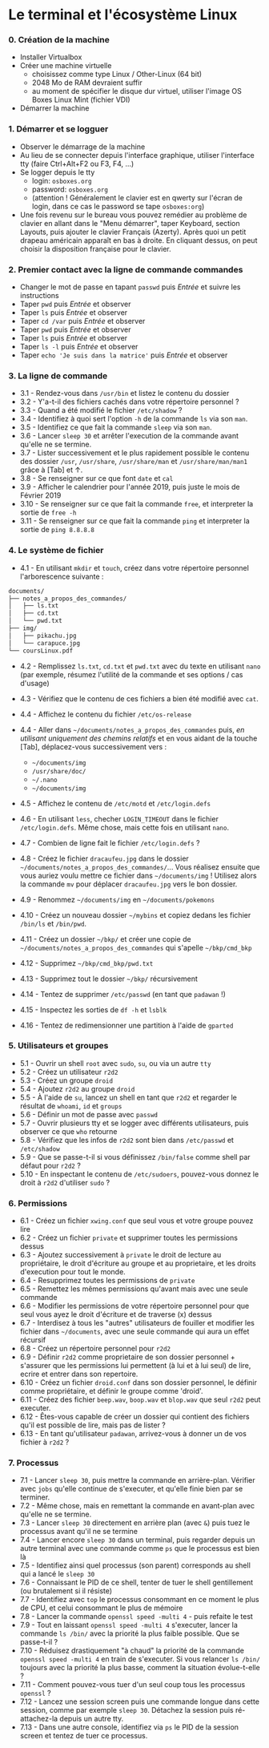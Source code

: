 # Le terminal et l'écosystème Linux

### 0. Création de la machine

- Installer Virtualbox
- Créer une machine virtuelle
   - choisissez comme type Linux / Other-Linux (64 bit)
   - 2048 Mo de RAM devraient suffir
   - au moment de spécifier le disque dur virtuel, utiliser l'image OS Boxes Linux Mint (fichier VDI)
- Démarrer la machine

### 1. Démarrer et se logguer

- Observer le démarrage de la machine
- Au lieu de se connecter depuis l'interface graphique, utiliser l'interface tty (faire Ctrl+Alt+F2 ou F3, F4, ...)
- Se logger depuis le tty
   - login: `osboxes.org`
   - password: `osboxes.org`
   - (attention ! Généralement le clavier est en qwerty sur l'écran de login, dans ce cas le password se tape `osboxes:org`)
- Une fois revenu sur le bureau vous pouvez remédier au problème de clavier en allant dans le "Menu démarrer", taper Keyboard, section Layouts, puis ajouter le clavier Français (Azerty). Après quoi un petit drapeau américain apparaît en bas à droite. En cliquant dessus, on peut choisir la disposition française pour le clavier.

### 2. Premier contact avec la ligne de commande commandes

- Changer le mot de passe en tapant `passwd` puis *Entrée* et suivre les instructions
- Taper `pwd` puis *Entrée* et observer
- Taper `ls` puis *Entrée* et observer
- Taper `cd /var` puis *Entrée* et observer
- Taper `pwd` puis *Entrée* et observer
- Taper `ls` puis *Entrée* et observer
- Taper `ls -l` puis *Entrée* et observer
- Taper `echo 'Je suis dans la matrice'` puis *Entrée* et observer
 
### 3. La ligne de commande

- 3.1 - Rendez-vous dans `/usr/bin` et listez le contenu du dossier
- 3.2 - Y'a-t-il des fichiers cachés dans votre répertoire personnel ?
- 3.3 - Quand a été modifié le fichier `/etc/shadow` ?
- 3.4 - Identifiez à quoi sert l'option `-h` de la commande `ls` via son `man`.
- 3.5 - Identifiez ce que fait la commande `sleep` via son `man`.
- 3.6 - Lancer `sleep 30` et arrêter l'execution de la commande avant qu'elle ne se termine.
- 3.7 - Lister successivement et le plus rapidement possible le contenu des dossier `/usr`, `/usr/share`, `/usr/share/man` et `/usr/share/man/man1` grâce à [Tab] et ↑.
- 3.8 - Se renseigner sur ce que font `date` et `cal`
- 3.9 - Afficher le calendrier pour l'année 2019, puis juste le mois de Février 2019
- 3.10 - Se renseigner sur ce que fait la commande `free`, et interpreter la sortie de `free -h`
- 3.11 - Se renseigner sur ce que fait la commande `ping` et interpreter la sortie de `ping 8.8.8.8`

### 4. Le système de fichier 

- 4.1 - En utilisant `mkdir` et `touch`, créez dans votre répertoire personnel l'arborescence suivante :

```bash
documents/
├── notes_a_propos_des_commandes/
│   ├── ls.txt
│   ├── cd.txt
│   └── pwd.txt
├── img/
│   ├── pikachu.jpg
│   └── carapuce.jpg
└── coursLinux.pdf
```

- 4.2 - Remplissez `ls.txt`, `cd.txt` et `pwd.txt` avec du texte en utilisant `nano` (par exemple, résumez l'utilité de la commande et ses options / cas d'usage)

- 4.3 - Vérifiez que le contenu de ces fichiers a bien été modifié avec `cat`.
- 4.4 - Affichez le contenu du fichier `/etc/os-release`
- 4.4 - Aller dans `~/documents/notes_a_propos_des_commandes` puis, *en utilisant uniquement des chemins relatifs* et en vous aidant de la touche [Tab], déplacez-vous successivement vers :
    - `~/documents/img`
    - `/usr/share/doc/`
    - `~/.nano`
    - `~/documents/img`
- 4.5 - Affichez le contenu de `/etc/motd` et `/etc/login.defs`
- 4.6 - En utilisant `less`, checher `LOGIN_TIMEOUT` dans le fichier `/etc/login.defs`. Même chose, mais cette fois en utilisant `nano`.
- 4.7 - Combien de ligne fait le fichier `/etc/login.defs` ?
- 4.8 - Créez le fichier `dracaufeu.jpg` dans le dossier `~/documents/notes_a_propos_des_commandes/`... Vous réalisez ensuite que vous auriez voulu mettre ce fichier dans `~/documents/img` ! Utilisez alors la commande `mv` pour déplacer `dracaufeu.jpg` vers le bon dossier.
- 4.9 - Renommez `~/documents/img` en `~/documents/pokemons`
- 4.10 - Créez un nouveau dossier `~/mybins` et copiez dedans les fichier `/bin/ls` et `/bin/pwd`.
- 4.11 - Créez un dossier `~/bkp/` et créer une copie de `~/documents/notes_a_propos_des_commandes` qui s'apelle `~/bkp/cmd_bkp`
- 4.12 - Supprimez `~/bkp/cmd_bkp/pwd.txt`
- 4.13 - Supprimez tout le dossier `~/bkp/` récursivement
- 4.14 - Tentez de supprimer `/etc/passwd` (en tant que `padawan` !)
- 4.15 - Inspectez les sorties de `df -h` et `lsblk`
- 4.16 - Tentez de redimensionner une partition à l'aide de `gparted`

### 5. Utilisateurs et groupes

- 5.1 - Ouvrir un shell `root` avec `sudo`, `su`, ou via un autre `tty`
- 5.2 - Créez un utilisateur `r2d2`
- 5.3 - Créez un groupe `droid`
- 5.4 - Ajoutez `r2d2` au groupe `droid`
- 5.5 - À l'aide de `su`, lancez un shell en tant que `r2d2` et regarder le résultat de `whoami`, `id` et `groups`
- 5.6 - Définir un mot de passe avec `passwd`
- 5.7 - Ouvrir plusieurs tty et se logger avec différents utilisateurs, puis observer ce que `who` retourne
- 5.8 - Vérifiez que les infos de `r2d2` sont bien dans `/etc/passwd` et `/etc/shadow`
- 5.9 - Que se passe-t-il si vous définissez `/bin/false` comme shell par défaut pour `r2d2` ?
- 5.10 - En inspectant le contenu de `/etc/sudoers`, pouvez-vous donnez le droit à `r2d2` d'utiliser `sudo` ?

### 6. Permissions

- 6.1 - Créez un fichier `xwing.conf` que seul vous et votre groupe pouvez lire
- 6.2 - Créez un fichier `private` et supprimer toutes les permissions dessus
- 6.3 - Ajoutez successivement à `private` le droit de lecture au propriétaire, le droit d'écriture au groupe et au proprietaire, et les droits d'execution pour tout le monde.
- 6.4 - Resupprimez toutes les permissions de `private`
- 6.5 - Remettez les mêmes permissions qu'avant mais avec une seule commande
- 6.6 - Modifier les permissions de votre répertoire personnel pour que seul vous ayez le droit d'écriture et de traverse (x) dessus
- 6.7 - Interdisez à tous les "autres" utilisateurs de fouiller et modifier les fichier dans `~/documents`, avec une seule commande qui aura un effet récursif
- 6.8 - Créez un répertoire personnel pour `r2d2`
- 6.9 - Définir `r2d2` comme proprietaire de son dossier personnel + s'assurer que les permissions lui permettent (à lui et à lui seul) de lire, ecrire et entrer dans son repertoire.
- 6.10 - Créez un fichier `droid.conf` dans son dossier personnel, le définir comme propriétaire, et définir le groupe comme 'droid'.
- 6.11 - Créez des fichier `beep.wav`, `boop.wav` et `blop.wav` que seul `r2d2` peut executer.
- 6.12 - Êtes-vous capable de créer un dossier qui contient des fichiers qu'il est possible de lire, mais pas de lister ?
- 6.13 - En tant qu'utilisateur `padawan`, arrivez-vous à donner un de vos fichier à `r2d2` ?

### 7. Processus

- 7.1 - Lancer `sleep 30`, puis mettre la commande en arrière-plan. Vérifier avec `jobs` qu'elle continue de s'executer, et qu'elle finie bien par se terminer.
- 7.2 - Même chose, mais en remettant la commande en avant-plan avec qu'elle ne se termine.
- 7.3 - Lancer `sleep 30` directement en arrière plan (avec `&`) puis tuez le processus avant qu'il ne se termine
- 7.4 - Lancer encore `sleep 30` dans un terminal, puis regarder depuis un autre terminal avec une commande comme `ps` que le processus est bien là
- 7.5 - Identifiez ainsi quel processus (son parent) corresponds au shell qui a lancé le `sleep 30`
- 7.6 - Connaissant le PID de ce shell, tenter de tuer le shell gentillement (ou brutalement si il résiste)
- 7.7 - Identifiez avec `top` le processus consommant en ce moment le plus de CPU, et celui consommant le plus de mémoire
- 7.8 - Lancer la commande `openssl speed -multi 4` - puis refaite le test
- 7.9 - Tout en laissant `openssl speed -multi 4` s'executer, lancer la commande `ls /bin/` avec la priorité la plus faible possible. Que se passe-t-il ?
- 7.10 - Réduisez drastiquement "à chaud" la priorité de la commande `openssl speed -multi 4` en train de s'executer. Si vous relancer `ls /bin/` toujours avec la priorité la plus basse, comment la situation évolue-t-elle ?
- 7.11 - Comment pouvez-vous tuer d'un seul coup tous les processus `openssl` ?
- 7.12 - Lancez une session screen puis une commande longue dans cette session, comme par exemple `sleep 30`. Détachez la session puis ré-attachez-la depuis un autre tty.
- 7.13 - Dans une autre console, identifiez via `ps` le PID de la session screen et tentez de tuer ce processus.

